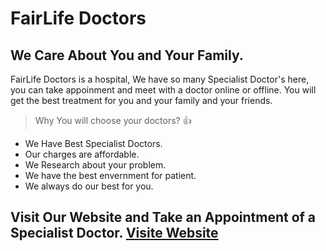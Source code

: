 # FairLife Doctors
## We Care About You and Your Family.

FairLife Doctors is a hospital, We have so many Specialist Doctor's here, you can take appoinment and meet with a doctor online or offline. You will get the best treatment for you and your family and your friends.

> Why You will choose your doctors? :+1:
- We Have Best Specialist Doctors.
- Our charges are affordable.
- We Research about your problem.
- We have the best envernment for patient.
- We always do our best for you.

## Visit Our Website and Take an Appointment of a Specialist Doctor. [Visite Website](https://fairlife-doctors.web.app/)